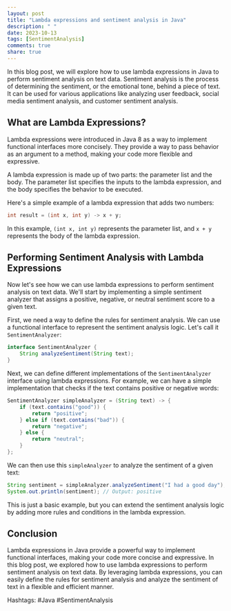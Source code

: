 ```yaml
---
layout: post
title: "Lambda expressions and sentiment analysis in Java"
description: " "
date: 2023-10-13
tags: [SentimentAnalysis]
comments: true
share: true
---
```


In this blog post, we will explore how to use lambda expressions in Java to perform sentiment analysis on text data. Sentiment analysis is the process of determining the sentiment, or the emotional tone, behind a piece of text. It can be used for various applications like analyzing user feedback, social media sentiment analysis, and customer sentiment analysis.

## What are Lambda Expressions?

Lambda expressions were introduced in Java 8 as a way to implement functional interfaces more concisely. They provide a way to pass behavior as an argument to a method, making your code more flexible and expressive.

A lambda expression is made up of two parts: the parameter list and the body. The parameter list specifies the inputs to the lambda expression, and the body specifies the behavior to be executed.

Here's a simple example of a lambda expression that adds two numbers:

```java
int result = (int x, int y) -> x + y;
```

In this example, `(int x, int y)` represents the parameter list, and `x + y` represents the body of the lambda expression.

## Performing Sentiment Analysis with Lambda Expressions

Now let's see how we can use lambda expressions to perform sentiment analysis on text data. We'll start by implementing a simple sentiment analyzer that assigns a positive, negative, or neutral sentiment score to a given text.

First, we need a way to define the rules for sentiment analysis. We can use a functional interface to represent the sentiment analysis logic. Let's call it `SentimentAnalyzer`:

```java
interface SentimentAnalyzer {
    String analyzeSentiment(String text);
}
```

Next, we can define different implementations of the `SentimentAnalyzer` interface using lambda expressions. For example, we can have a simple implementation that checks if the text contains positive or negative words:

```java
SentimentAnalyzer simpleAnalyzer = (String text) -> {
    if (text.contains("good")) {
        return "positive";
    } else if (text.contains("bad")) {
        return "negative";
    } else {
        return "neutral";
    }
};
```

We can then use this `simpleAnalyzer` to analyze the sentiment of a given text:

```java
String sentiment = simpleAnalyzer.analyzeSentiment("I had a good day");
System.out.println(sentiment); // Output: positive
```

This is just a basic example, but you can extend the sentiment analysis logic by adding more rules and conditions in the lambda expression.

## Conclusion

Lambda expressions in Java provide a powerful way to implement functional interfaces, making your code more concise and expressive. In this blog post, we explored how to use lambda expressions to perform sentiment analysis on text data. By leveraging lambda expressions, you can easily define the rules for sentiment analysis and analyze the sentiment of text in a flexible and efficient manner.

Hashtags: #Java #SentimentAnalysis